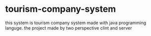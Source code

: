 # tourism-company-system
this system is tourism company system made with java programming languge. the project made by two perspective clint and server 
